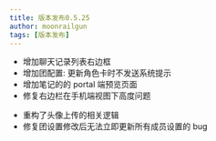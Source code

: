 ```yaml
---
title: 版本发布0.5.25
author: moonrailgun
tags: [版本发布]
---
```


- 增加聊天记录列表右边框
- 增加团配置: 更新角色卡时不发送系统提示
- 增加笔记的的 portal 端预览页面
- 修复右边栏在手机端视图下高度问题

<!--truncate-->

- 重构了头像上传的相关逻辑
- 修复团设置修改后无法立即更新所有成员设置的 bug
